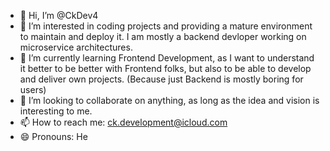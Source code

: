 - 👋 Hi, I’m @CkDev4
- 👀 I’m interested in coding projects and providing a mature environment to maintain and deploy it. I am mostly a backend devloper working on microservice architectures.
- 🌱 I’m currently learning Frontend Development, as I want to understand it better to be better with Frontend folks, but also to be able to develop and deliver own projects. (Because just Backend is mostly boring for users)
- 💞️ I’m looking to collaborate on anything, as long as the idea and vision is interesting to me.
- 📫 How to reach me: ck.development@icloud.com
- 😄 Pronouns: He

<!---
CkDev4/CkDev4 is a ✨ special ✨ repository because its `README.md` (this file) appears on your GitHub profile.
You can click the Preview link to take a look at your changes.
--->
